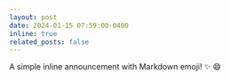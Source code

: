 ```yaml
---
layout: post
date: 2024-01-15 07:59:00-0400
inline: true
related_posts: false
---
```


A simple inline announcement with Markdown emoji! :sparkles: :smile:
